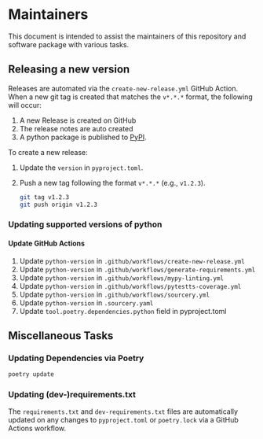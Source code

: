 # Maintainers

This document is intended to assist the maintainers of this repository and software package with various tasks.

## Releasing a new version

Releases are automated via the `create-new-release.yml` GitHub Action. When a new git tag is created that matches the `v*.*.*` format, the following will occur:

1. A new Release is created on GitHub
1. The release notes are auto created
1. A python package is published to [PyPI](https://pypi.org/project/trackerstatus/).

To create a new release:

1. Update the `version` in `pyproject.toml`.
1. Push a new tag following the format `v*.*.*` (e.g., `v1.2.3`).

   ```bash
   git tag v1.2.3
   git push origin v1.2.3
   ```

### Updating supported versions of python

#### Update GitHub Actions

1. Update `python-version` in `.github/workflows/create-new-release.yml`
1. Update `python-version` in `.github/workflows/generate-requirements.yml`
1. Update `python-version` in `.github/workflows/mypy-linting.yml`
1. Update `python-version` in `.github/workflows/pytestts-coverage.yml`
1. Update `python-version` in `.github/workflows/sourcery.yml`
1. Update `python-version` in `.sourcery.yaml`
1. Update `tool.poetry.dependencies.python` field in pyproject.toml

## Miscellaneous Tasks

### Updating Dependencies via Poetry

```bash
poetry update
```

### Updating (dev-)requirements.txt

The `requirements.txt` and `dev-requirements.txt` files are automatically updated on any changes to `pyproject.toml` or `poetry.lock` via a GitHub Actions workflow.
